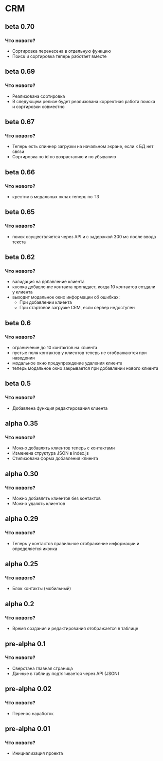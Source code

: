 # CRM


## beta 0.70
### Что нового?
- Сортировка перенесена в отдельную функцию
- Поиск и сортировка теперь работает вместе

## beta 0.69
### Что нового?
- Реализована сортировка
- В следующем релизе будет реализована корректная работа поиска и сортировки совместно 

## beta 0.67
### Что нового?
- Теперь есть спиннер загрузки на начальном экране, если к БД нет связи
- Сортировка по id по возрастанию и по убыванию

## beta 0.66
### Что нового?
- крестик в модальных окнах теперь по ТЗ

## beta 0.65
### Что нового?
- поиск осуществляется через API и с задержкой 300 мс после ввода текста


## beta 0.62
### Что нового?
- валидация на добавление клиента
- кнопка добавление контакта пропадает, когда 10 контактов создали у клиента
- выходит модальное окно информации об ошибках:
    - При добавлении клиента
    - При стартовой загрузке CRM, если сервер недоступен

## beta 0.6
### Что нового?
- ограничение до 10 контактов на клиента
- пустые поля контактов у клиентов теперь не отображаются при наведении
- модальное окно предупреждение удаления клиента
- теперь модальное окно закрывается при добавлении нового клиента

## beta 0.5
### Что нового?
- Добавлена функция редактирования клиента

## alpha 0.35
### Что нового?
- Можно добавлять клиентов теперь с контактами
- Изменена структура JSON в index.js
- Стилизована форма добавления клиента


## alpha 0.30
### Что нового?
- Можно добавлять клиентов без контактов
- Можно удалять клиентов

## alpha 0.29
### Что нового?
- Теперь у контактов правильное отображение информации и определяется иконка

## alpha 0.25
### Что нового?
- Блок контакты (мобильный)

## alpha 0.2
### Что нового?
- Время создания и редактирования отображается в таблице

## pre-alpha 0.1
### Что нового?
- Сверстана главная страница
- Данные в таблицу подтягивается через API (JSON)

## pre-alpha 0.02
### Что нового?
- Перенос наработок

## pre-alpha 0.01
### Что нового?
- Инициализация проекта